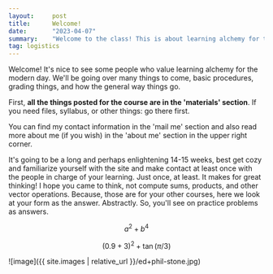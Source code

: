 ```yaml
---
layout:     post
title:      Welcome!
date:       "2023-04-07"
summary:    "Welcome to the class! This is about learning alchemy for the modern day!"
tag: logistics
---
```


Welcome! It's nice to see some people who value learning alchemy for the modern day. We'll be going over many things to come, basic procedures, grading things, and how the general way things go.

First, **all the things posted for the course are in the 'materials' section**. If you need files, syllabus, or other things: go there first.

You can find my contact information in the 'mail me' section and also read more about me (if you wish) in the 'about me' section in the upper right corner.

It's going to be a long and perhaps enlightening 14-15 weeks, best get cozy and familiarize yourself with the site and make contact at least once with the people in charge of your learning. Just once, at least. It makes for great thinking! I hope you came to think, not compute sums, products, and other vector operations. Because, those are for your other courses, here we look at your form as the answer. Abstractly. So, you'll see on practice problems as answers.

$$
a^2 + b^4
$$

$$
(0.9 + 3)^2 + \tan(\pi/3)
$$

<!-- format for inserting images, to make it bigger, put '_' on both sides -->
<!-- if you want better formating for images, switch to .html code: <img/>, it allows for more flexibility -->

![image]({{ site.images | relative_url }}/ed+phil-stone.jpg)
